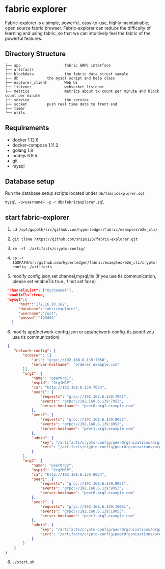 # fabric explorer

Fabric-explorer is a simple, powerful, easy-to-use, highly maintainable, open source fabric browser. Fabric-explorer can reduce the difficulty of learning and using fabric, so that we can intuitively feel the fabric of the powerful features.

## Directory Structure
```
├── app                    fabric GRPC interface
├── artifacts              
├── blockdata              the fabric data struct sample
├── db			   the mysql script and help class
├── explorer_client        Web Ui
├── listener               websocket listener
├── metrics                metrics about tx count per minute and block count per minute
├── service                the service 
├── socket		   push real time data to front end
├── timer                    
└── utils                    
```


## Requirements

* docker 1.12.6
* docker-compose 1.11.2
* golang 1.8
* nodejs 6.9.5
* git
* mysql

## Database setup
Run the database setup scripts located under `db/fabricexplorer.sql`

`mysql -u<username> -p < db/fabricexplorer.sql`

## start fabric-explorer

1. `cd /opt/gopath/src/github.com/hyperledger/fabric/examples/e2e_cli/`
2. `git clone https://github.com/shipx123/fabric-explorer.git`
3. `rm -rf ./artifacts/crypto-config/`
4. `cp -r $GOPATH/src/github.com/hyperledger/fabric/examples/e2e_cli/crypto-config ./artifacts`

5. modify config.json,set channel,mysql,tls (if you use tls communication, please set  enableTls  true ,if not set false) 
```json
 "channelsList": ["mychannel"],
 "enableTls":true, 
 "mysql":{
      "host":"172.16.10.162",
      "database":"fabricexplorer",
      "username":"root",
      "passwd":"123456"
   }
```

6. modify app/network-config.json or app/network-config-tls.json(if you use tls communication) 

```json
 {
	"network-config": {
		"orderer": [{
			"url": "grpc://192.168.6.139:7050",
			"server-hostname": "orderer.example.com"
		}],
		"org1": {
			"name": "peerOrg1",
			"mspid": "Org1MSP",
			"ca": "http://192.168.6.139:7054",
			"peer1": {
				"requests": "grpc://192.168.6.139:7051",
				"events": "grpc://192.168.6.139:7053",
				"server-hostname": "peer0.org1.example.com"
			},
			"peer2": {
				"requests": "grpc://192.168.6.139:8051",
				"events": "grpc://192.168.6.139:8053",
				"server-hostname": "peer1.org1.example.com"
			},
			"admin": {
				"key": "/artifacts/crypto-config/peerOrganizations/org1.example.com/users/Admin@org1.example.com/msp/keystore",
				"cert": "/artifacts/crypto-config/peerOrganizations/org1.example.com/users/Admin@org1.example.com/msp/signcerts"
			}
		},
		"org2": {
			"name": "peerOrg2",
			"mspid": "Org2MSP",
			"ca": "http://192.168.6.139:8054",
			"peer1": {
				"requests": "grpc://192.168.6.139:9051",
				"events": "grpc://192.168.6.139:9053",
				"server-hostname": "peer0.org2.example.com"
			},
			"peer2": {
				"requests": "grpc://192.168.6.139:10051",
				"events": "grpc://192.168.6.139:10053",
				"server-hostname": "peer1.org2.example.com"
			},
			"admin": {
				"key": "/artifacts/crypto-config/peerOrganizations/org2.example.com/users/Admin@org2.example.com/msp/keystore",
				"cert": "/artifacts/crypto-config/peerOrganizations/org2.example.com/users/Admin@org2.example.com/msp/signcerts"
			}
		}
	}
}

```
8. `./start.sh`
